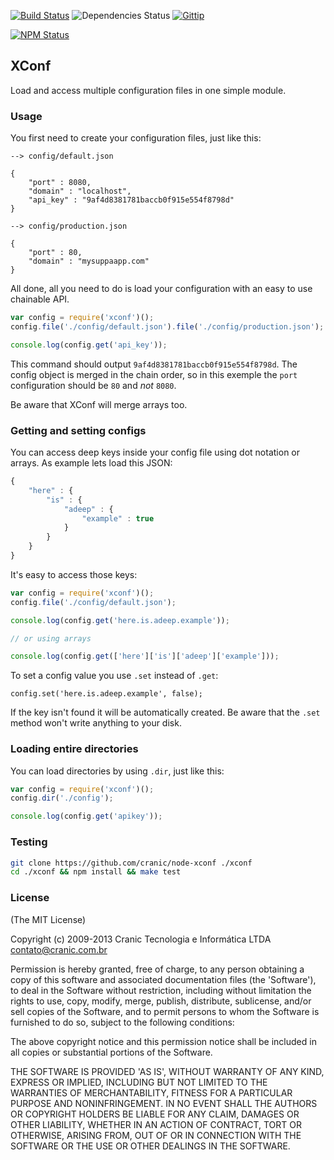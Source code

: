 [![Build Status](https://travis-ci.org/cranic/node-xconf.png)](https://travis-ci.org/cranic/node-xconf) ![Dependencies Status](https://david-dm.org/cranic/node-xconf.png) [![Gittip](http://img.shields.io/gittip/cranic.png)](https://www.gittip.com/cranic)

[![NPM Status](https://nodei.co/npm/xconf.png?downloads=true)](http://npmjs.org/package/xconf)


## XConf

Load and access multiple configuration files in one simple module.

### Usage

You first need to create your configuration files, just like this:

```
--> config/default.json

{
    "port" : 8080,
    "domain" : "localhost",
    "api_key" : "9af4d8381781baccb0f915e554f8798d"
}

--> config/production.json

{
    "port" : 80,
    "domain" : "mysuppaapp.com"
}
```

All done, all you need to do is load your configuration with an easy to use chainable
API.

```javascript
var config = require('xconf')();
config.file('./config/default.json').file('./config/production.json');

console.log(config.get('api_key'));
```

This command should output `9af4d8381781baccb0f915e554f8798d`. The config object
is merged in the chain order, so in this exemple the `port` configuration should
be `80` and *not* `8080`.

Be aware that XConf will merge arrays too.

### Getting and setting configs

You can access deep keys inside your config file using dot notation or arrays. As
example lets load this JSON:

```javascript
{
    "here" : {
        "is" : {
            "adeep" : {
                "example" : true
            }
        }
    }
}
```

It's easy to access those keys:

```javascript
var config = require('xconf')();
config.file('./config/default.json');

console.log(config.get('here.is.adeep.example'));

// or using arrays

console.log(config.get(['here']['is']['adeep']['example']));
```

To set a config value you use `.set` instead of `.get`:

```
config.set('here.is.adeep.example', false);
```

If the key isn't found it will be automatically created. Be aware that the `.set`
method won't write anything to your disk.

### Loading entire directories

You can load directories by using `.dir`, just like this:

```javascript
var config = require('xconf')();
config.dir('./config');

console.log(config.get('apikey'));
```

### Testing

```bash
git clone https://github.com/cranic/node-xconf ./xconf
cd ./xconf && npm install && make test
```

### License

(The MIT License)

Copyright (c) 2009-2013 Cranic Tecnologia e Informática LTDA <contato@cranic.com.br>

Permission is hereby granted, free of charge, to any person obtaining
a copy of this software and associated documentation files (the
'Software'), to deal in the Software without restriction, including
without limitation the rights to use, copy, modify, merge, publish,
distribute, sublicense, and/or sell copies of the Software, and to
permit persons to whom the Software is furnished to do so, subject to
the following conditions:

The above copyright notice and this permission notice shall be
included in all copies or substantial portions of the Software.

THE SOFTWARE IS PROVIDED 'AS IS', WITHOUT WARRANTY OF ANY KIND,
EXPRESS OR IMPLIED, INCLUDING BUT NOT LIMITED TO THE WARRANTIES OF
MERCHANTABILITY, FITNESS FOR A PARTICULAR PURPOSE AND NONINFRINGEMENT.
IN NO EVENT SHALL THE AUTHORS OR COPYRIGHT HOLDERS BE LIABLE FOR ANY
CLAIM, DAMAGES OR OTHER LIABILITY, WHETHER IN AN ACTION OF CONTRACT,
TORT OR OTHERWISE, ARISING FROM, OUT OF OR IN CONNECTION WITH THE
SOFTWARE OR THE USE OR OTHER DEALINGS IN THE SOFTWARE.

